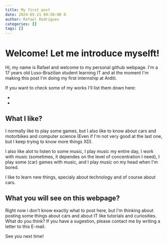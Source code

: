 ```yaml
---
title: My first post
date: 2024-05-21 09:50:00 0
author: Rafael Rodrigues
categories: []
tags: []
---
```


# Welcome! Let me introduce myselft!

Hi, my name is Rafael and welcome to my personal github webpage. I'm a 17 years old Luso-Brazilian student learning IT and at the moment I'm making this post I'm doing my first internship at Arditi.

If you want to check some of my works I'll list them down here:

* 

* 

## What I like?

I normally like to play some games, but I also like to know about cars and motorbikes and computer science (Even if I'm not very good at the last one, but I keep trying to know more things XD).

I also like alot to listen to some music, I play music my entire day, I work with music (sometimes, it dependes on the level of concentration I need), I play some (car) games with music, and I play music on my head when I'm bored.

I like to learn new things, specialy about technology and of course about cars.

## What you will see on this webpage?

Right now i don't know exactly what to post here, but I'm thinking about posting some things about cars and about IT like tutorials and curiosities. What do you think? If you have a sugestion, please contact me by writing a letter to this E-mail.

See you next time!